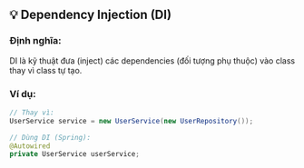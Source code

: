 
##  💡 Dependency Injection (DI)

### Định nghĩa:
DI là kỹ thuật đưa (inject) các dependencies (đối tượng phụ thuộc) vào class thay vì class tự tạo.

### Ví dụ:

```java
// Thay vì:
UserService service = new UserService(new UserRepository());

// Dùng DI (Spring):
@Autowired
private UserService userService;
